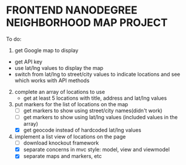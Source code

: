 # FRONTEND NANODEGREE NEIGHBORHOOD MAP PROJECT

To do:

1. get Google map to display
  -	get API key
  -	use lat/lng values to display the map
  -	switch from lat/lng to street/city values to indicate locations
	  and see which works with API methods
2. complete an array of locations to use
	-	get at least 5 locations with title, address and lat/lng values
3. put markers for the list of locations on the map
	-	[ ] get markers to show using street/city names(didn't work)
	-	[ ] get markers to show using lat/lng values (included values in the array)
	- [X]	get geocode instead of hardcoded lat/lng values 
4. implement a list view of locations on the page
	-	[ ]	download knockout framework
	-	[X]	separate concerns in mvc style: model, view and viewmodel
	-	[X]	separate maps and markers, etc
